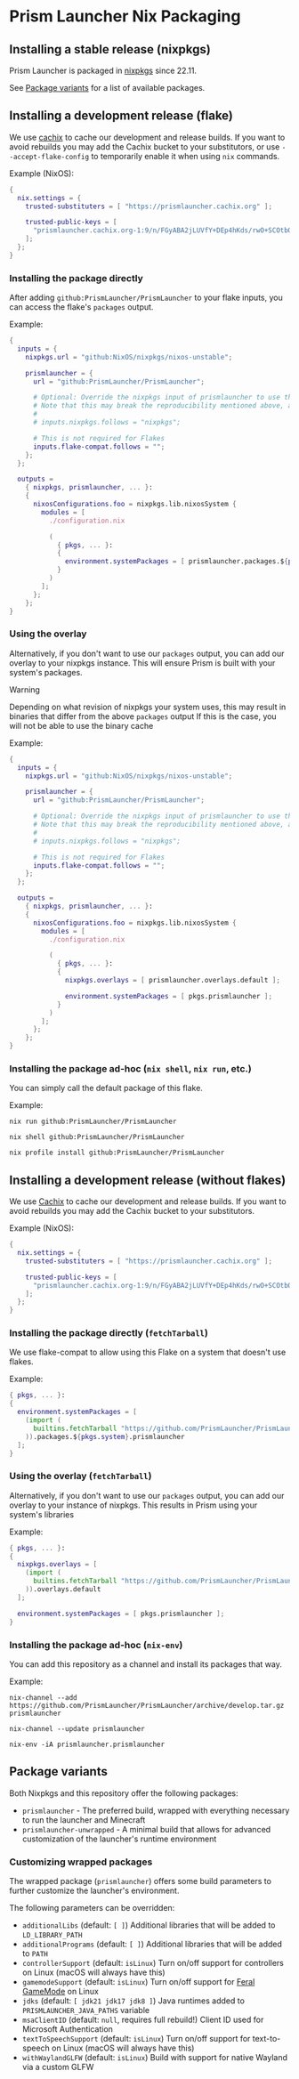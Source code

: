 # Prism Launcher Nix Packaging

## Installing a stable release (nixpkgs)

Prism Launcher is packaged in [nixpkgs](https://github.com/NixOS/nixpkgs/) since 22.11.

See [Package variants](#package-variants) for a list of available packages.

## Installing a development release (flake)

We use [cachix](https://cachix.org/) to cache our development and release builds.
If you want to avoid rebuilds you may add the Cachix bucket to your substitutors, or use `--accept-flake-config`
to temporarily enable it when using `nix` commands.

Example (NixOS):

```nix
{
  nix.settings = {
    trusted-substituters = [ "https://prismlauncher.cachix.org" ];

    trusted-public-keys = [
      "prismlauncher.cachix.org-1:9/n/FGyABA2jLUVfY+DEp4hKds/rwO+SCOtbOkDzd+c="
    ];
  };
}
```

### Installing the package directly

After adding `github:PrismLauncher/PrismLauncher` to your flake inputs, you can access the flake's `packages` output.

Example:

```nix
{
  inputs = {
    nixpkgs.url = "github:NixOS/nixpkgs/nixos-unstable";

    prismlauncher = {
      url = "github:PrismLauncher/PrismLauncher";

      # Optional: Override the nixpkgs input of prismlauncher to use the same revision as the rest of your flake
      # Note that this may break the reproducibility mentioned above, and you might not be able to access the binary cache
      #
      # inputs.nixpkgs.follows = "nixpkgs";

      # This is not required for Flakes
      inputs.flake-compat.follows = "";
    };
  };

  outputs =
    { nixpkgs, prismlauncher, ... }:
    {
      nixosConfigurations.foo = nixpkgs.lib.nixosSystem {
        modules = [
          ./configuration.nix

          (
            { pkgs, ... }:
            {
              environment.systemPackages = [ prismlauncher.packages.${pkgs.system}.prismlauncher ];
            }
          )
        ];
      };
    };
}
```

### Using the overlay

Alternatively, if you don't want to use our `packages` output, you can add our overlay to your nixpkgs instance.
This will ensure Prism is built with your system's packages.

> [!WARNING]
> Depending on what revision of nixpkgs your system uses, this may result in binaries that differ from the above `packages` output
> If this is the case, you will not be able to use the binary cache

Example:

```nix
{
  inputs = {
    nixpkgs.url = "github:NixOS/nixpkgs/nixos-unstable";

    prismlauncher = {
      url = "github:PrismLauncher/PrismLauncher";

      # Optional: Override the nixpkgs input of prismlauncher to use the same revision as the rest of your flake
      # Note that this may break the reproducibility mentioned above, and you might not be able to access the binary cache
      #
      # inputs.nixpkgs.follows = "nixpkgs";

      # This is not required for Flakes
      inputs.flake-compat.follows = "";
    };
  };

  outputs =
    { nixpkgs, prismlauncher, ... }:
    {
      nixosConfigurations.foo = nixpkgs.lib.nixosSystem {
        modules = [
          ./configuration.nix

          (
            { pkgs, ... }:
            {
              nixpkgs.overlays = [ prismlauncher.overlays.default ];

              environment.systemPackages = [ pkgs.prismlauncher ];
            }
          )
        ];
      };
    };
}
```

### Installing the package ad-hoc (`nix shell`, `nix run`, etc.)

You can simply call the default package of this flake.

Example:

```shell
nix run github:PrismLauncher/PrismLauncher

nix shell github:PrismLauncher/PrismLauncher

nix profile install github:PrismLauncher/PrismLauncher
```

## Installing a development release (without flakes)

We use [Cachix](https://cachix.org/) to cache our development and release builds.
If you want to avoid rebuilds you may add the Cachix bucket to your substitutors.

Example (NixOS):

```nix
{
  nix.settings = {
    trusted-substituters = [ "https://prismlauncher.cachix.org" ];

    trusted-public-keys = [
      "prismlauncher.cachix.org-1:9/n/FGyABA2jLUVfY+DEp4hKds/rwO+SCOtbOkDzd+c="
    ];
  };
}
```

### Installing the package directly (`fetchTarball`)

We use flake-compat to allow using this Flake on a system that doesn't use flakes.

Example:

```nix
{ pkgs, ... }:
{
  environment.systemPackages = [
    (import (
      builtins.fetchTarball "https://github.com/PrismLauncher/PrismLauncher/archive/develop.tar.gz"
    )).packages.${pkgs.system}.prismlauncher
  ];
}
```

### Using the overlay (`fetchTarball`)

Alternatively, if you don't want to use our `packages` output, you can add our overlay to your instance of nixpkgs.
This results in Prism using your system's libraries

Example:

```nix
{ pkgs, ... }:
{
  nixpkgs.overlays = [
    (import (
      builtins.fetchTarball "https://github.com/PrismLauncher/PrismLauncher/archive/develop.tar.gz"
    )).overlays.default
  ];

  environment.systemPackages = [ pkgs.prismlauncher ];
}
```

### Installing the package ad-hoc (`nix-env`)

You can add this repository as a channel and install its packages that way.

Example:

```shell
nix-channel --add https://github.com/PrismLauncher/PrismLauncher/archive/develop.tar.gz prismlauncher

nix-channel --update prismlauncher

nix-env -iA prismlauncher.prismlauncher
```

## Package variants

Both Nixpkgs and this repository offer the following packages:

- `prismlauncher` - The preferred build, wrapped with everything necessary to run the launcher and Minecraft
- `prismlauncher-unwrapped` - A minimal build that allows for advanced customization of the launcher's runtime environment

### Customizing wrapped packages

The wrapped package (`prismlauncher`) offers some build parameters to further customize the launcher's environment.

The following parameters can be overridden:

- `additionalLibs` (default: `[ ]`) Additional libraries that will be added to `LD_LIBRARY_PATH`
- `additionalPrograms` (default: `[ ]`) Additional libraries that will be added to `PATH`
- `controllerSupport` (default: `isLinux`) Turn on/off support for controllers on Linux (macOS will always have this)
- `gamemodeSupport` (default: `isLinux`) Turn on/off support for [Feral GameMode](https://github.com/FeralInteractive/gamemode) on Linux
- `jdks` (default: `[ jdk21 jdk17 jdk8 ]`) Java runtimes added to `PRISMLAUNCHER_JAVA_PATHS` variable
- `msaClientID` (default: `null`, requires full rebuild!) Client ID used for Microsoft Authentication
- `textToSpeechSupport` (default: `isLinux`) Turn on/off support for text-to-speech on Linux (macOS will always have this)
- `withWaylandGLFW` (default: `isLinux`) Build with support for native Wayland via a custom GLFW
